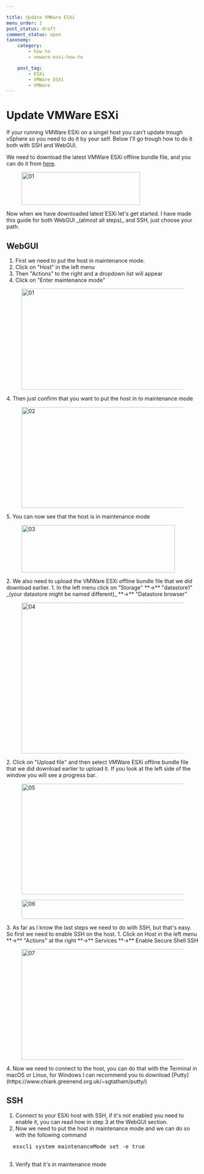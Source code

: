 ```yaml
---

title: Update VMWare ESXi
menu_order: 1
post_status: draft
comment_status: open
taxonomy:
    category:
        - how-to
        - vmware-esxi-how-to

    post_tag:
        - ESXi
        - VMWare ESXi
        - VMWare
---
```


# Update VMWare ESXi  
If your running VMWare ESXi on a singel host you can't update trough vSphere so you need to do it by your self. Below I'll go trough how to do it both with SSH and WebGUI.
  
We need to download the latest VMWare ESXi offline bundle file, and you can do it from [here](https://customerconnect.vmware.com/downloads/details?downloadGroup=ESXI80U2B&productId=1345).
<figure class="wp-block-image size-full"><img class="wp-image-282" src="https://stolpe.io/wp-content/uploads/2024/03/01_update_esxi.png" alt="01" width="310" height="86" /></figure>
Now when we have downloaded latest ESXi let's get started.  
I have made this guide for both WebGUI _(almost all steps)_ and SSH, just choose your path.

## WebGUI
1. First we need to put the host in maintenance mode.
  1. Click on "Host" in the left menu
  2. Then "Actions" to the right and a dropdown list will appear
  3. Click on "Enter maintenance mode"
  <figure class="wp-block-image size-full"><img class="wp-image-293" src="https://stolpe.io/wp-content/uploads/2024/03/01_update_esxi_webgui.png" alt="01" width="626" height="265" /></figure>
  4. Then just confirm that you want to put the host in to maintenance mode
  <figure class="wp-block-image size-full"><img class="wp-image-294" src="https://stolpe.io/wp-content/uploads/2024/03/02_update_esxi_webgui.png" alt="02" width="524" height="264" /></figure>
  5. You can now see that the host is in maintenance mode
  <figure class="wp-block-image size-full"><img class="wp-image-299" src="https://stolpe.io/wp-content/uploads/2024/03/03_update_esxi_webgui.png" alt="03" width="401" height="124" /></figure>
2. We also need to upload the VMWare ESXi offline bundle file that we did download earlier.
  1. In the left menu click on "Storage" **->** "datastore1" _(your datastore might be named different)_ **->** "Datastore browser"
  <figure class="wp-block-image size-full"><img class="wp-image-301" src="https://stolpe.io/wp-content/uploads/2024/03/04_update_esxi_webgui.png" alt="04" width="629" height="395" /></figure>
  2. Click on "Upload file" and then select VMWare ESXi offline bundle file that we did download earlier to upload it. If you look at the left side of the window you will see a progress bar.
  <figure class="wp-block-image size-full"><img class="wp-image-302" src="https://stolpe.io/wp-content/uploads/2024/03/05_update_esxi_webgui.png" alt="05" width="704" height="290" /></figure>  
    
  <figure class="wp-block-image size-full"><img class="wp-image-303" src="https://stolpe.io/wp-content/uploads/2024/03/06_update_esxi_webgui.png" alt="06" width="698" height="50" /></figure>
3. As far as I know the last steps we need to do with SSH, but that's easy. So first we need to enable SSH on the host.
  1. Click on Host in the left menu **->** "Actions" at the right **->** Services **->** Enable Secure Shell SSH
  <figure class="wp-block-image size-full"><img class="wp-image-300" src="https://stolpe.io/wp-content/uploads/2024/03/00_update_esxi_webgui.png" alt="07" width="686" height="290" /></figure>
4. Now we need to connect to the host, you can do that with the Terminal in macOS or Linux, for Windows I can recommend you to download [Putty](https://www.chiark.greenend.org.uk/~sgtatham/putty/)

## SSH
1. Connect to your ESXi host with SSH, if it's not enabled you need to enable it, you can read how in step 3 at the WebGUI section.
2. Now we need to put the host in maintenance mode and we can do so with the following command
  <!-- wp:enlighter/codeblock {"language":"powershell"} -->
  <pre class="EnlighterJSRAW" data-enlighter-language="powershell" data-enlighter-theme="" data-enlighter-highlight="" data-enlighter-linenumbers="" data-enlighter-lineoffset="" data-enlighter-title="" data-enlighter-group="">
  esxcli system maintenanceMode set -e true
  </pre>
  <!-- /wp:enlighter/codeblock -->
3. Verify that it's in maintenance mode